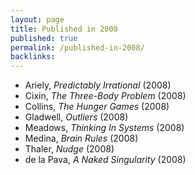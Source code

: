 ```yaml
---
layout: page
title: Published in 2008
published: true
permalink: /published-in-2008/
backlinks: 
---
```


* Ariely, _Predictably Irrational_ (2008) 
* Cixin, _The Three-Body Problem_ (2008) 
* Collins, _The Hunger Games_ (2008) 
* Gladwell, _Outliers_ (2008) 
* Meadows, _Thinking In Systems_ (2008) 
* Medina, _Brain Rules_ (2008) 
* Thaler, _Nudge_ (2008) 
* de la Pava, _A Naked Singularity_ (2008) 
